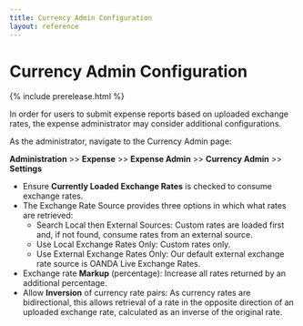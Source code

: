 ```yaml
---
title: Currency Admin Configuration
layout: reference
---
```


# Currency Admin Configuration

{% include prerelease.html %}

In order for users to submit expense reports based on uploaded exchange rates, the expense administrator may consider additional configurations.

As the administrator, navigate to the Currency Admin page:

**Administration** >> **Expense** >> **Expense Admin** >> **Currency Admin** >> **Settings**

* Ensure **Currently Loaded Exchange Rates** is checked to consume exchange rates.
* The Exchange Rate Source provides three options in which what rates are retrieved:
  * Search Local then External Sources: Custom rates are loaded first and, if not found, consume rates from an external source.
  * Use Local Exchange Rates Only: Custom rates only.
  * Use External Exchange Rates Only: Our default external exchange rate source is OANDA Live Exchange Rates.
* Exchange rate **Markup** (percentage): Increase all rates returned by an additional percentage.
* Allow **Inversion** of currency rate pairs: As currency rates are bidirectional, this allows retrieval of a rate in the opposite direction of an uploaded exchange rate, calculated as an inverse of the original rate.

